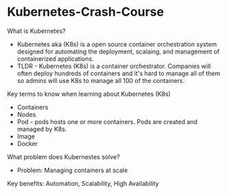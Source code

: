 # Kubernetes-Crash-Course


What is Kubernetes?
- Kubernetes aka (K8s) is a open source container orchestration system designed for automating the deployment, scalaing, and management of containerized applications.
- TLDR - Kubernetes (K8s) is a container orchestrator. Companies will often deploy hundreds of containers and it's hard to manage all of them so admins will use K8s to manage all 100 of the containers.

Key terms to know when learning about Kubernetes (K8s)
- Containers
- Nodes
- Pod - pods hosts one or more containers. Pods are created and managed by K8s.
- Image
- Docker


What problem does Kubernestes solve?
- Problem: Managing containers at scale


Key benefits: Automation, Scalability, High Availability
